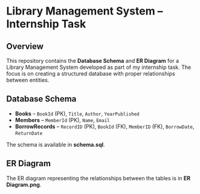 # Library Management System – Internship Task

## Overview
This repository contains the **Database Schema** and **ER Diagram** for a Library Management System developed as part of my internship task. The focus is on creating a structured database with proper relationships between entities.

## Database Schema
- **Books** – `BookId` (PK), `Title`, `Author`, `YearPublished`  
- **Members** – `MemberId` (PK), `Name`, `Email`  
- **BorrowRecords** – `RecordID` (PK), `BookId` (FK), `MemberID` (FK), `BorrowDate`, `ReturnDate`  

The schema is available in **schema.sql**.

## ER Diagram
The ER diagram representing the relationships between the tables is in **ER Diagram.png**.

